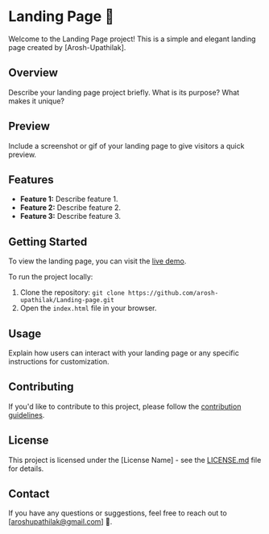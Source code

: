 # Landing Page 🚀

Welcome to the Landing Page project! This is a simple and elegant landing page created by [Arosh-Upathilak].

## Overview

Describe your landing page project briefly. What is its purpose? What makes it unique?

## Preview

Include a screenshot or gif of your landing page to give visitors a quick preview.

## Features

- **Feature 1:** Describe feature 1.
- **Feature 2:** Describe feature 2.
- **Feature 3:** Describe feature 3.

## Getting Started

To view the landing page, you can visit the [live demo](https://arosh-upathilak.github.io/Landing-page/).

To run the project locally:

1. Clone the repository: `git clone https://github.com/arosh-upathilak/Landing-page.git`
2. Open the `index.html` file in your browser.

## Usage

Explain how users can interact with your landing page or any specific instructions for customization.

## Contributing

If you'd like to contribute to this project, please follow the [contribution guidelines](CONTRIBUTING.md).

## License

This project is licensed under the [License Name] - see the [LICENSE.md](LICENSE.md) file for details.

## Contact

If you have any questions or suggestions, feel free to reach out to [aroshupathilak@gmail.com] 📧.
